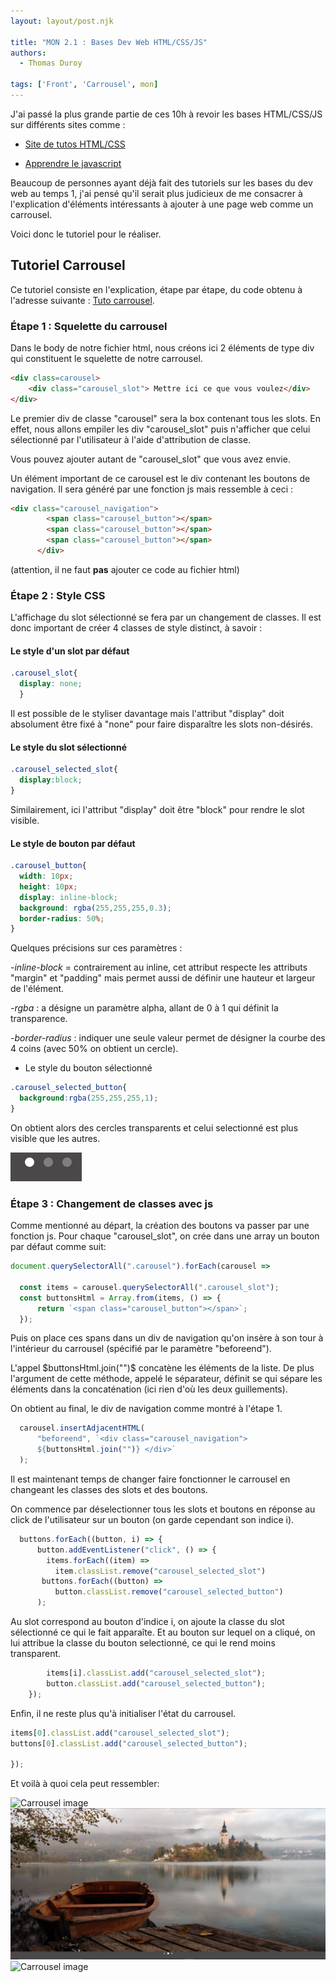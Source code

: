 ```yaml
---
layout: layout/post.njk

title: "MON 2.1 : Bases Dev Web HTML/CSS/JS"
authors:
  - Thomas Duroy 

tags: ['Front', 'Carrousel', mon]
---
```



J'ai passé la plus grande partie de ces 10h à revoir les bases HTML/CSS/JS sur différents sites comme :

* [Site de tutos HTML/CSS](<https://www.internetingishard.com/html-and-css/?fbclid=IwAR29PimL3BvePP-RgpBlIZK8sbU7aDNeGYtGRIL7RikziVqMCcfwKJfNvg4>)

* [Apprendre le javascript](<https://developer.mozilla.org/fr/docs/Learn/JavaScript?fbclid=IwAR3AzVCZ8GFXkytVnL8jv7YSSC3Apla98ndJV8ypipAUwtTn7PrLRTXOv4g>)

Beaucoup de personnes ayant déjà fait des tutoriels sur les bases du dev web au temps 1, j'ai pensé qu'il serait plus judicieux de me consacrer à l'explication d'éléments intéressants à ajouter à une page web comme un carrousel.

Voici donc le tutoriel pour le réaliser.

## Tutoriel Carrousel

Ce tutoriel consiste en l'explication, étape par étape, du code obtenu à l'adresse suivante : [Tuto carrousel](<https://codepen.io/dcode-software/pen/BaRMvJo>).

### Étape 1 : Squelette du carrousel

Dans le body de notre fichier html, nous créons ici 2 éléments de type div qui constituent le squelette de notre carrousel.

```html
<div class=carousel> 
    <div class="carousel_slot"> Mettre ici ce que vous voulez</div>
</div>
```

Le premier div de classe "carousel" sera la box contenant tous les slots. En effet, nous allons empiler les div "carousel_slot" puis n'afficher que celui sélectionné par l'utilisateur à l'aide d'attribution de classe.

Vous pouvez ajouter autant de "carousel_slot" que vous avez envie.

Un élément important de ce carousel est le div contenant les boutons de navigation. Il sera généré par une fonction js mais ressemble à ceci :

```html
<div class="carousel_navigation">
        <span class="carousel_button"></span>
        <span class="carousel_button"></span>
        <span class="carousel_button"></span>
      </div>
```

(attention, il ne faut **pas** ajouter ce code au fichier html)

### **Étape 2 : Style CSS**

L'affichage du slot sélectionné se fera par un changement de classes. Il est donc important de créer 4 classes de style distinct, à savoir :

#### Le style d'un slot par défaut

```css
.carousel_slot{
  display: none;
  }
```

Il est possible de le styliser davantage mais l'attribut "display" doit absolument être fixé à "none" pour faire disparaître les slots non-désirés.

#### Le style du slot sélectionné

```css
.carousel_selected_slot{
  display:block;
}
```

Similairement, ici l'attribut "display" doit être "block" pour rendre le slot visible.

#### Le style de bouton par défaut

```css
.carousel_button{
  width: 10px;
  height: 10px;
  display: inline-block;
  background: rgba(255,255,255,0.3);
  border-radius: 50%;
}
```

Quelques précisions sur ces paramètres :

-*inline-block* = contrairement au inline, cet attribut respecte les attributs "margin" et "padding" mais permet aussi de définir une hauteur et largeur de l'élément.

-*rgba* : a désigne un paramètre alpha, allant de 0 à 1 qui définit la transparence.

-*border-radius* : indiquer une seule valeur permet de désigner la courbe des 4 coins (avec 50% on obtient un cercle).

* Le style du bouton sélectionné

```css
.carousel_selected_button{
  background:rgba(255,255,255,1);
}
```

On obtient alors des cercles transparents et celui selectionné est plus visible que les autres.

![Navigation image](carousel_buttons.png)

### **Étape 3 : Changement de classes avec js**

Comme mentionné au départ, la création des boutons va passer par une fonction js. Pour chaque "carousel_slot", on crée dans une array un bouton par défaut comme suit:

```js
document.querySelectorAll(".carousel").forEach(carousel =>

  const items = carousel.querySelectorAll(".carousel_slot");
  const buttonsHtml = Array.from(items, () => {
      return `<span class="carousel_button"></span>`;
  });
```

Puis on place ces spans dans un div de navigation qu'on insère à son tour à l'intérieur du carrousel (spécifié par le paramètre "beforeend").

L'appel $buttonsHtml.join("")$ concatène les éléments de la liste. De plus l'argument de cette méthode, appelé le séparateur, définit se qui sépare les éléments dans la concaténation (ici rien d'où les deux guillements).

On obtient au final, le div de navigation comme montré à l'étape 1.

```js
  carousel.insertAdjacentHTML(
      "beforeend", `<div class="carousel_navigation">
      ${buttonsHtml.join("")} </div>`
  );
```

Il est maintenant temps de changer faire fonctionner le carrousel en changeant les classes des slots et des boutons.

On commence par déselectionner tous les slots et boutons en réponse au click de l'utilisateur sur un bouton (on garde cependant son indice i).

```js
  buttons.forEach((button, i) => {
      button.addEventListener("click", () => {
        items.forEach((item) =>
          item.classList.remove("carousel_selected_slot")
       buttons.forEach((button) =>
          button.classList.remove("carousel_selected_button")
      );
```

Au slot correspond au bouton d'indice i, on ajoute la classe du slot sélectionné ce qui le fait apparaîte. Et au bouton sur lequel on a cliqué, on lui attribue la classe du bouton selectionné, ce qui le rend moins transparent.

```js
        items[i].classList.add("carousel_selected_slot");
        button.classList.add("carousel_selected_button");
    });
```

Enfin, il ne reste plus qu'à initialiser l'état du carrousel.

```js
items[0].classList.add("carousel_selected_slot");
buttons[0].classList.add("carousel_selected_button");

});
```

Et voilà à quoi cela peut ressembler:

![Carrousel image](carousel_1.png)
![Carrousel image](carousel_2.png)
![Carrousel image](carousel_3.png)
